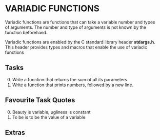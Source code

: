 # VARIADIC FUNCTIONS
Variadic functions are functions that can take a variable
number and types of arguments. The number and type of arguments
is not known by the function beforehand.

Variadic functions are enabled by the C standard library header
**stdargs.h**. This header provides types and macros that enable
the use of variadic functions

## Tasks
0. Write a function that returns the sum of all its parameters  
1. Write a function that prints numbers, followed by a new line.

## Favourite Task Quotes
0. Beauty is variable, ugliness is constant
1. To be is to be the value of a variable

## Extras
